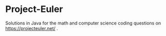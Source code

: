 # Project-Euler
Solutions in Java for the math and computer science coding questions on https://projecteuler.net/ .
